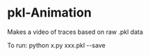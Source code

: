 # pkl-Animation
Makes a video of traces based on raw .pkl data

To run:
python x.py xxx.pkl --save



